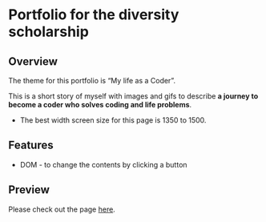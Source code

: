 # Portfolio for the diversity scholarship

## Overview

The theme for this portfolio is “My life as a Coder”.

This is a short story of myself with images and gifs to describe **a journey to become a coder who solves coding and life problems**.

- The best width screen size for this page is 1350 to 1500.

## Features

- DOM - to change the contents by clicking a button

## Preview

Please check out the page <a href="https://aanmeba.github.io/portfolio-scholarship/" target="_blank">here</a>.
